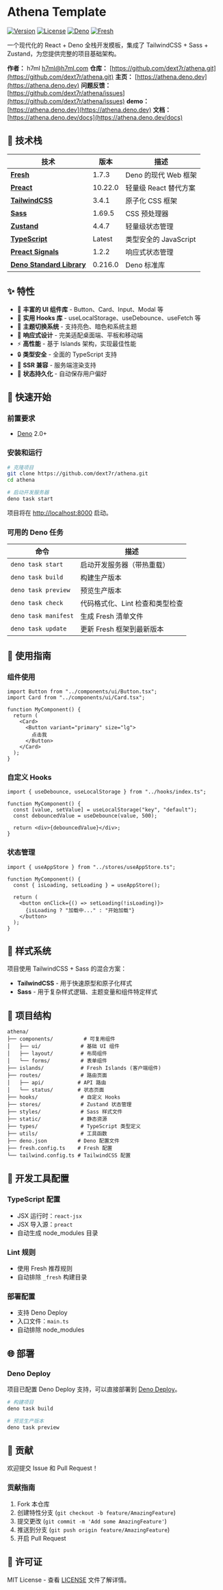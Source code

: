 # Athena Template

[![Version](https://img.shields.io/badge/version-0.0.1-blue.svg)](https://github.com/dext7r/athena)
[![License](https://img.shields.io/badge/license-MIT-green.svg)](https://github.com/dext7r/athena/blob/main/LICENSE)
[![Deno](https://img.shields.io/badge/deno-2.0+-black.svg)](https://deno.land/)
[![Fresh](https://img.shields.io/badge/fresh-1.7.3-yellow.svg)](https://fresh.deno.dev/)

一个现代化的 React + Deno 全栈开发模板，集成了 TailwindCSS + Sass +
Zustand，为您提供完整的项目基础架构。

**作者：** h7ml <h7ml@h7ml.com> **仓库：**
[https://github.com/dext7r/athena.git](https://github.com/dext7r/athena.git)
**主页：** [https://athena.deno.dev](https://athena.deno.dev) **问题反馈：**
[https://github.com/dext7r/athena/issues](https://github.com/dext7r/athena/issues)
**demo：** [https://athena.deno.dev](https://athena.deno.dev) **文档：**
[https://athena.deno.dev/docs](https://athena.deno.dev/docs)

## 🚀 技术栈

| 技术                                                          | 版本    | 描述                  |
| ------------------------------------------------------------- | ------- | --------------------- |
| **[Fresh](https://fresh.deno.dev/)**                          | 1.7.3   | Deno 的现代 Web 框架  |
| **[Preact](https://preactjs.com/)**                           | 10.22.0 | 轻量级 React 替代方案 |
| **[TailwindCSS](https://tailwindcss.com/)**                   | 3.4.1   | 原子化 CSS 框架       |
| **[Sass](https://sass-lang.com/)**                            | 1.69.5  | CSS 预处理器          |
| **[Zustand](https://zustand-demo.pmnd.rs/)**                  | 4.4.7   | 轻量级状态管理        |
| **[TypeScript](https://www.typescriptlang.org/)**             | Latest  | 类型安全的 JavaScript |
| **[Preact Signals](https://preactjs.com/guide/v10/signals/)** | 1.2.2   | 响应式状态管理        |
| **[Deno Standard Library](https://deno.land/std)**            | 0.216.0 | Deno 标准库           |

## ✨ 特性

- 🎨 **丰富的 UI 组件库** - Button、Card、Input、Modal 等
- 🔧 **实用 Hooks 库** - useLocalStorage、useDebounce、useFetch 等
- 🌙 **主题切换系统** - 支持亮色、暗色和系统主题
- 📱 **响应式设计** - 完美适配桌面端、平板和移动端
- ⚡ **高性能** - 基于 Islands 架构，实现最佳性能
- 🔒 **类型安全** - 全面的 TypeScript 支持
- 🎯 **SSR 兼容** - 服务端渲染支持
- 💾 **状态持久化** - 自动保存用户偏好

## 🚀 快速开始

### 前置要求

- [Deno](https://deno.land/) 2.0+

### 安装和运行

```bash
# 克隆项目
git clone https://github.com/dext7r/athena.git
cd athena

# 启动开发服务器
deno task start
```

项目将在 [http://localhost:8000](http://localhost:8000) 启动。

### 可用的 Deno 任务

| 命令                 | 描述                            |
| -------------------- | ------------------------------- |
| `deno task start`    | 启动开发服务器（带热重载）      |
| `deno task build`    | 构建生产版本                    |
| `deno task preview`  | 预览生产版本                    |
| `deno task check`    | 代码格式化、Lint 检查和类型检查 |
| `deno task manifest` | 生成 Fresh 清单文件             |
| `deno task update`   | 更新 Fresh 框架到最新版本       |

## 📖 使用指南

### 组件使用

```tsx
import Button from "../components/ui/Button.tsx";
import Card from "../components/ui/Card.tsx";

function MyComponent() {
  return (
    <Card>
      <Button variant="primary" size="lg">
        点击我
      </Button>
    </Card>
  );
}
```

### 自定义 Hooks

```tsx
import { useDebounce, useLocalStorage } from "../hooks/index.ts";

function MyComponent() {
  const [value, setValue] = useLocalStorage("key", "default");
  const debouncedValue = useDebounce(value, 500);

  return <div>{debouncedValue}</div>;
}
```

### 状态管理

```tsx
import { useAppStore } from "../stores/useAppStore.ts";

function MyComponent() {
  const { isLoading, setLoading } = useAppStore();

  return (
    <button onClick={() => setLoading(!isLoading)}>
      {isLoading ? "加载中..." : "开始加载"}
    </button>
  );
}
```

## 🎨 样式系统

项目使用 TailwindCSS + Sass 的混合方案：

- **TailwindCSS** - 用于快速原型和原子化样式
- **Sass** - 用于复杂样式逻辑、主题变量和组件特定样式

## 📁 项目结构

```text
athena/
├── components/          # 可复用组件
│   ├── ui/             # 基础 UI 组件
│   ├── layout/         # 布局组件
│   └── forms/          # 表单组件
├── islands/            # Fresh Islands (客户端组件)
├── routes/             # 路由页面
│   ├── api/           # API 路由
│   └── status/        # 状态页面
├── hooks/              # 自定义 Hooks
├── stores/             # Zustand 状态管理
├── styles/             # Sass 样式文件
├── static/             # 静态资源
├── types/              # TypeScript 类型定义
├── utils/              # 工具函数
├── deno.json          # Deno 配置文件
├── fresh.config.ts    # Fresh 配置
└── tailwind.config.ts # TailwindCSS 配置
```

## 🔧 开发工具配置

### TypeScript 配置

- JSX 运行时：`react-jsx`
- JSX 导入源：`preact`
- 自动生成 node_modules 目录

### Lint 规则

- 使用 Fresh 推荐规则
- 自动排除 `_fresh` 构建目录

### 部署配置

- 支持 Deno Deploy
- 入口文件：`main.ts`
- 自动排除 node_modules

## 🌐 部署

### Deno Deploy

项目已配置 Deno Deploy 支持，可以直接部署到
[Deno Deploy](https://deno.com/deploy)。

```bash
# 构建项目
deno task build

# 预览生产版本
deno task preview
```

## 🤝 贡献

欢迎提交 Issue 和 Pull Request！

### 贡献指南

1. Fork 本仓库
2. 创建特性分支 (`git checkout -b feature/AmazingFeature`)
3. 提交更改 (`git commit -m 'Add some AmazingFeature'`)
4. 推送到分支 (`git push origin feature/AmazingFeature`)
5. 开启 Pull Request

## 📄 许可证

MIT License - 查看 [LICENSE](LICENSE) 文件了解详情。
